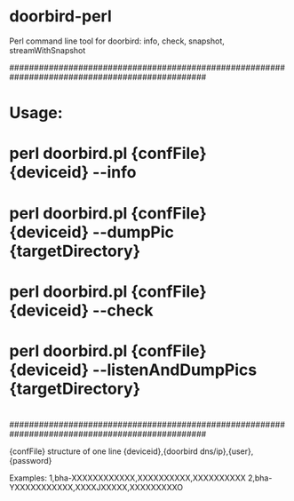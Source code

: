 # doorbird-perl
Perl command line tool for doorbird: info, check, snapshot, streamWithSnapshot

################################################################################################
# 
# Usage:
#   perl doorbird.pl {confFile} {deviceid} --info
#   perl doorbird.pl {confFile} {deviceid} --dumpPic {targetDirectory}
#   perl doorbird.pl {confFile} {deviceid} --check
#   perl doorbird.pl {confFile} {deviceid} --listenAndDumpPics {targetDirectory}
# 
# 
################################################################################################

{confFile}
structure of one line 
{deviceid},{doorbird dns/ip},{user},{password}

Examples:
1,bha-XXXXXXXXXXXX,XXXXXXXXXX,XXXXXXXXXX
2,bha-YXXXXXXXXXXX,XXXXJXXXXX,XXXXXXXXXO
